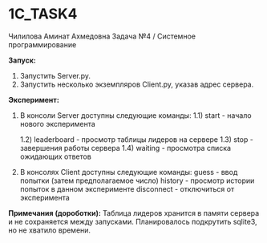 # 1C_TASK4

Чилилова Аминат Ахмедовна
Задача №4 / Системное программирование


__Запуск:__
1) Запустить Server.py.
2) Запустить несколько экземпляров Сlient.py, указав адрес сервера.

__Эксперимент:__
1) В консоли Server доступны следующие команды:
   1.1) start - начало нового эксперимента
   
   1.2) leaderboard - просмотр таблицы лидеров на сервере
   1.3) stop - завершения работы сервера
   1.4) waiting - просмотра списка ожидающих ответов
   
3) В консолях Сlient доступны следующие команды:
   guess - ввод попытки (затем предполагаемое число)
   history - просмотр истории попыток в данном эксперименте
   disconnect - отключиться от эксперимента


__Примечания (дороботки):__
Таблица лидеров хранится в памяти сервера и не сохраняется между запусками. Планировалось подкрутить sqlite3, но не хватило времени.
